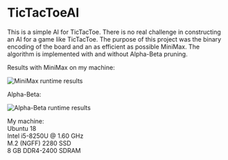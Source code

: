 # TicTacToeAI

This is a simple AI for TicTacToe. There is no real challenge in constructing an AI for a game like TicTacToe. The purpose of this project was the binary encoding of the board and an as efficient as possible MiniMax. The algorithm is implemented with and without Alpha-Beta pruning.

Results with MiniMax on my machine:

![MiniMax runtime results](http://datasecs.de/images/TicTacToeAI_time_minimax_results.png)

Alpha-Beta:

![Alpha-Beta runtime results](http://datasecs.de/images/TicTacToeAI_time_alphaBeta_results.png)

My machine:  
Ubuntu 18  
Intel i5-8250U @ 1.60 GHz  
M.2 (NGFF) 2280 SSD  
8 GB DDR4-2400 SDRAM
